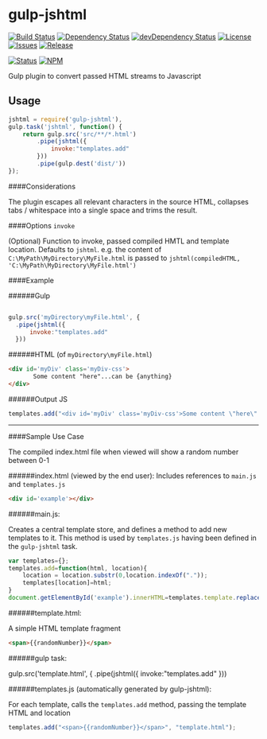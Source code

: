 gulp-jshtml
======

[![Build Status](https://img.shields.io/travis/sw4/gulp-jshtml.svg?style=flat-square)](https://travis-ci.org/sw4/gulp-jshtml)
[![Dependency Status](https://img.shields.io/david/sw4/gulp-jshtml.svg?style=flat-square)](https://david-dm.org/sw4/gulp-jshtml)
[![devDependency Status](https://img.shields.io/david/dev/sw4/gulp-jshtml.svg?style=flat-square)](https://david-dm.org/sw4/gulp-jshtml#info=devDependencies)
[![License](http://img.shields.io/badge/license-MIT-green.svg?style=flat-square)](https://github.com/sw4/gulp-jshtml/blob/master/LICENSE-MIT.md)
[![Issues](https://img.shields.io/github/issues/sw4/gulp-jshtml.svg?style=flat-square)](https://github.com/sw4/gulp-jshtml/issues)
[![Release](https://img.shields.io/github/release/sw4/gulp-jshtml.svg?style=flat-square)](https://github.com/sw4/gulp-jshtml/releases)


[![Status](https://badge.fury.io/gh/sw4%2Fgulp-jshtml.png)]()
[![NPM](https://badge.fury.io/js/gulp-jshtml.png)]()

Gulp plugin to convert passed HTML streams to Javascript


Usage
---
```javascript
jshtml = require('gulp-jshtml'),
gulp.task('jshtml', function() {
	return gulp.src('src/**/*.html')
        .pipe(jshtml({
        	invoke:"templates.add"
        }))        
        .pipe(gulp.dest('dist/'))		
});
```

####Considerations

The plugin escapes all relevant characters in the source HTML, collapses tabs / whitespace into a single space and trims the result.

####Options
`invoke` 

(Optional) Function to invoke, passed compiled HMTL and template location. Defaults to `jshtml`. e.g. the content of `C:\MyPath\MyDirectory\MyFile.html` is passed to `jshtml(compiledHTML, 'C:\MyPath\MyDirectory\MyFile.html')`

####Example

######Gulp

```javascript

gulp.src('myDirectory\myFile.html', {
  .pipe(jshtml({
      invoke:"templates.add"
  }))  
```

######HTML (of `myDirectory\myFile.html`)

```html
<div id='myDiv' class='myDiv-css'>
       Some content "here"...can be {anything}	   
</div>
```
######Output JS
```javascript
templates.add("<div id='myDiv' class='myDiv-css'>Some content \"here\"...can be {anything}</div>", "myDirectory\myFile.html");
```

-----------------------------------------

####Sample Use Case

The compiled index.html file when viewed will show a random number between 0-1

######index.html (viewed by the end user):
Includes references to `main.js` and `templates.js`


```html
<div id='example'></div>
```

######main.js:

Creates a central template store, and defines a method to add new templates to it. This method is used by `templates.js` having been defined in the `gulp-jshtml` task.

```javascript
var templates={};
templates.add=function(html, location){
	location = location.substr(0,location.indexOf("."));
	templates[location]=html;
}
document.getElementById('example').innerHTML=templates.template.replace("{{randomNumber"}}, Math.random());
```

######template.html:

A simple HTML template fragment

```html
<span>{{randomNumber}}</span>
```

######gulp task:

gulp.src('template.html', {
  .pipe(jshtml({
      invoke:"templates.add"
  }))  

######templates.js (automatically generated by gulp-jshtml):

For each template, calls the `templates.add` method, passing the template HTML and location

```javascript
templates.add("<span>{{randomNumber}}</span>", "template.html");
```






